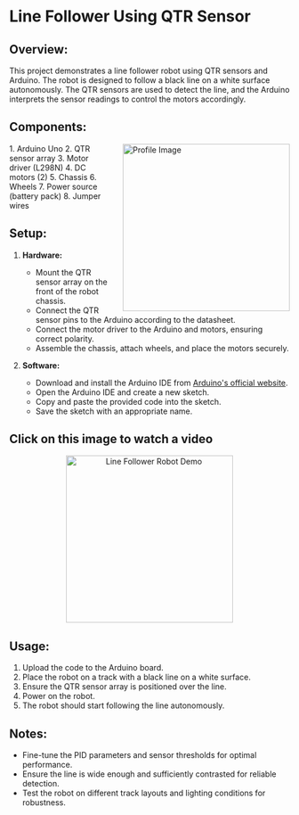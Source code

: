 # Line Follower Using QTR Sensor

## Overview:

This project demonstrates a line follower robot using QTR sensors and Arduino. The robot is designed to follow a black line on a white surface autonomously. The QTR sensors are used to detect the line, and the Arduino interprets the sensor readings to control the motors accordingly.

## Components:
<img src="https://github.com/sohailaesmat14/Line-Follower-using-QTR-sensor-/assets/170406386/dcf51759-6784-4252-8d81-fc8e6392ce31" alt="Profile Image" align="right" width="300" style="margin-left: 20px;">
1. Arduino Uno
2. QTR sensor array
3. Motor driver (L298N)
4. DC motors (2)
5. Chassis
6. Wheels
7. Power source (battery pack)
8. Jumper wires

## Setup:

1. **Hardware:**
   - Mount the QTR sensor array on the front of the robot chassis.
   - Connect the QTR sensor pins to the Arduino according to the datasheet.
   - Connect the motor driver to the Arduino and motors, ensuring correct polarity.
   - Assemble the chassis, attach wheels, and place the motors securely.

2. **Software:**
   - Download and install the Arduino IDE from [Arduino's official website](https://www.arduino.cc/en/software).
   - Open the Arduino IDE and create a new sketch.
   - Copy and paste the provided code into the sketch.
   - Save the sketch with an appropriate name.

## Click on this image to watch a video
<p align="center">
  <a href="https://github.com/sohailaesmat14/Line-Follower-using-QTR-sensor-/assets/170406386/9857390b-2b0a-4e13-9e81-1838edcc4663">
    <img src="https://github.com/sohailaesmat14/Line-Follower-using-QTR-sensor-/assets/170406386/830a2e44-ac53-4729-926f-be385d65b813)" alt="Line Follower Robot Demo" width="300"/>
  </a>
</p>


## Usage:

1. Upload the code to the Arduino board.
2. Place the robot on a track with a black line on a white surface.
3. Ensure the QTR sensor array is positioned over the line.
4. Power on the robot.
5. The robot should start following the line autonomously.

## Notes:

- Fine-tune the PID parameters and sensor thresholds for optimal performance.
- Ensure the line is wide enough and sufficiently contrasted for reliable detection.
- Test the robot on different track layouts and lighting conditions for robustness.
